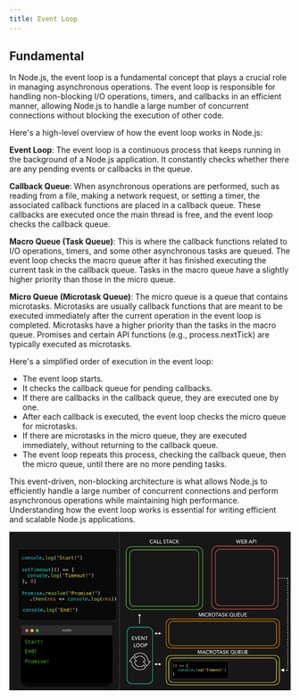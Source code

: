 ```yaml
---
title: Event Loop
---
```


## Fundamental

In Node.js, the event loop is a fundamental concept that plays a crucial role in managing asynchronous operations. The event loop is responsible for handling non-blocking I/O operations, timers, and callbacks in an efficient manner, allowing Node.js to handle a large number of concurrent connections without blocking the execution of other code.

Here's a high-level overview of how the event loop works in Node.js:

**Event Loop**: The event loop is a continuous process that keeps running in the background of a Node.js application. It constantly checks whether there are any pending events or callbacks in the queue.

**Callback Queue**: When asynchronous operations are performed, such as reading from a file, making a network request, or setting a timer, the associated callback functions are placed in a callback queue. These callbacks are executed once the main thread is free, and the event loop checks the callback queue.

**Macro Queue (Task Queue)**: This is where the callback functions related to I/O operations, timers, and some other asynchronous tasks are queued. The event loop checks the macro queue after it has finished executing the current task in the callback queue. Tasks in the macro queue have a slightly higher priority than those in the micro queue.

**Micro Queue (Microtask Queue)**: The micro queue is a queue that contains microtasks. Microtasks are usually callback functions that are meant to be executed immediately after the current operation in the event loop is completed. Microtasks have a higher priority than the tasks in the macro queue. Promises and certain API functions (e.g., process.nextTick) are typically executed as microtasks.

Here's a simplified order of execution in the event loop:

- The event loop starts.
- It checks the callback queue for pending callbacks.
- If there are callbacks in the callback queue, they are executed one by one.
- After each callback is executed, the event loop checks the micro queue for microtasks.
- If there are microtasks in the micro queue, they are executed immediately, without returning to the callback queue.
- The event loop repeats this process, checking the callback queue, then the micro queue, until there are no more pending tasks.
  
This event-driven, non-blocking architecture is what allows Node.js to efficiently handle a large number of concurrent connections and perform asynchronous operations while maintaining high performance. Understanding how the event loop works is essential for writing efficient and scalable Node.js applications.

![Image](https://raw.githubusercontent.com/quankori/quankori.github.io/master/src/images/programming/9.gif)



